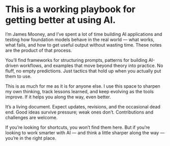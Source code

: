 # This is a working playbook for getting better at using AI.

I’m James Mooney, and I’ve spent a lot of time building AI applications and testing how foundation models behave in the real world — what works, what fails, and how to get useful output without wasting time. These notes are the product of that process.

You’ll find frameworks for structuring prompts, patterns for building AI-driven workflows, and examples that move beyond theory into practice. No fluff, no empty predictions. Just tactics that hold up when you actually put them to use.

This is as much for me as it is for anyone else. I use this space to sharpen my own thinking, track lessons learned, and keep evolving as the tools improve. If it helps you along the way, even better.

It’s a living document. Expect updates, revisions, and the occasional dead end. Good ideas survive pressure; weak ones don’t. Contributions and challenges are welcome.

If you’re looking for shortcuts, you won’t find them here. But if you’re looking to work smarter with AI — and think a little sharper along the way — you’re in the right place.
